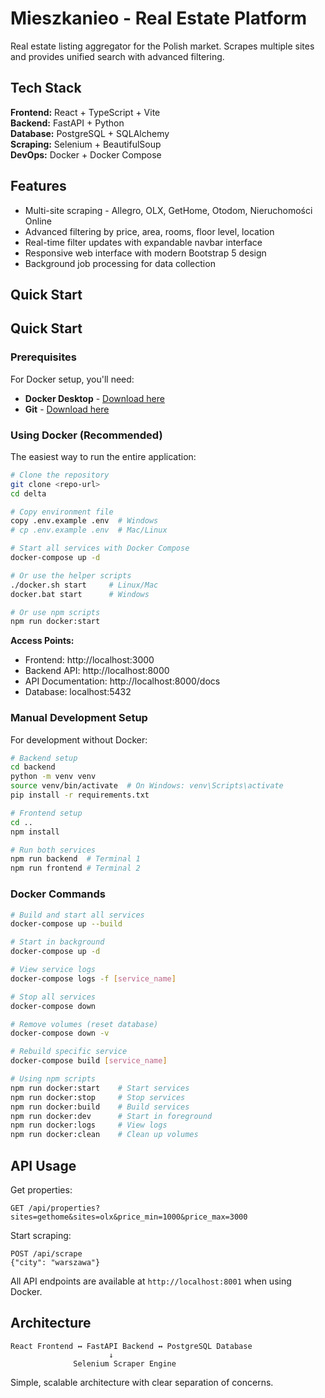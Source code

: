 # Mieszkanieo - Real Estate Platform

Real estate listing aggregator for the Polish market. Scrapes multiple sites and provides unified search with advanced filtering.

## Tech Stack

**Frontend:** React + TypeScript + Vite  
**Backend:** FastAPI + Python  
**Database:** PostgreSQL + SQLAlchemy  
**Scraping:** Selenium + BeautifulSoup  
**DevOps:** Docker + Docker Compose  

## Features

- Multi-site scraping - Allegro, OLX, GetHome, Otodom, Nieruchomości Online
- Advanced filtering by price, area, rooms, floor level, location
- Real-time filter updates with expandable navbar interface
- Responsive web interface with modern Bootstrap 5 design
- Background job processing for data collection

## Quick Start

## Quick Start

### Prerequisites

For Docker setup, you'll need:
- **Docker Desktop** - [Download here](https://www.docker.com/products/docker-desktop/)
- **Git** - [Download here](https://git-scm.com/downloads)

### Using Docker (Recommended)

The easiest way to run the entire application:

```bash
# Clone the repository
git clone <repo-url>
cd delta

# Copy environment file
copy .env.example .env  # Windows
# cp .env.example .env  # Mac/Linux

# Start all services with Docker Compose
docker-compose up -d

# Or use the helper scripts
./docker.sh start     # Linux/Mac
docker.bat start      # Windows

# Or use npm scripts
npm run docker:start
```

**Access Points:**
- Frontend: http://localhost:3000
- Backend API: http://localhost:8000
- API Documentation: http://localhost:8000/docs
- Database: localhost:5432

### Manual Development Setup

For development without Docker:

```bash
# Backend setup
cd backend
python -m venv venv
source venv/bin/activate  # On Windows: venv\Scripts\activate
pip install -r requirements.txt

# Frontend setup
cd ..
npm install

# Run both services
npm run backend  # Terminal 1
npm run frontend # Terminal 2
```

### Docker Commands

```bash
# Build and start all services
docker-compose up --build

# Start in background
docker-compose up -d

# View service logs
docker-compose logs -f [service_name]

# Stop all services
docker-compose down

# Remove volumes (reset database)
docker-compose down -v

# Rebuild specific service
docker-compose build [service_name]

# Using npm scripts
npm run docker:start    # Start services
npm run docker:stop     # Stop services
npm run docker:build    # Build services
npm run docker:dev      # Start in foreground
npm run docker:logs     # View logs
npm run docker:clean    # Clean up volumes
```

## API Usage

Get properties:
```http
GET /api/properties?sites=gethome&sites=olx&price_min=1000&price_max=3000
```

Start scraping:
```http
POST /api/scrape
{"city": "warszawa"}
```

All API endpoints are available at `http://localhost:8001` when using Docker.

## Architecture

```
React Frontend ↔ FastAPI Backend ↔ PostgreSQL Database
                      ↓
              Selenium Scraper Engine
```

Simple, scalable architecture with clear separation of concerns.
